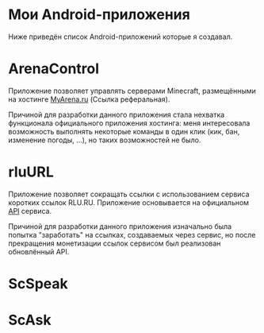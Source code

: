 # Мои Android-приложения

Ниже приведён список Android-приложений которые я создавал.

# ArenaControl

Приложение позволяет управлять серверами Minecraft, размещёнными на хостинге [MyArena.ru](https://www.myarena.ru/game_mc.html?idp=604611) (Ссылка реферальная).

Причиной для разработки данного приложения стала нехватка функционала официального приложения хостинга: меня интересовала возможность выполнять некоторые команды в один клик (кик, бан, изменение погоды, ...), но таких возможностей не было.

# rluURL

Приложение позволяет сокращать ссылки с использованием сервиса коротких ссылок RLU.RU. Приложение основывается на официальном [API](https://rlu.ru/texts/4.html) сервиса.

Причиной для разработки данного приложения изначально была попытка "заработать" на ссылках, создаваемых через сервис, но после прекращения монетизации ссылок сервисом был реализован обновлённый API.

# ScSpeak

# ScAsk
